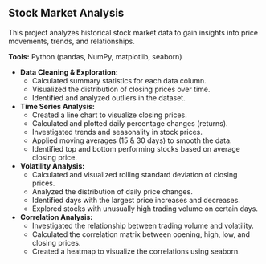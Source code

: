 ## Stock Market Analysis

This project analyzes historical stock market data to gain insights into price movements, trends, and relationships. 

**Tools:** Python (pandas, NumPy, matplotlib, seaborn)

* **Data Cleaning & Exploration:**
    * Calculated summary statistics for each data column.
    * Visualized the distribution of closing prices over time.
    * Identified and analyzed outliers in the dataset.
* **Time Series Analysis:**
    * Created a line chart to visualize closing prices.
    * Calculated and plotted daily percentage changes (returns).
    * Investigated trends and seasonality in stock prices.
    * Applied moving averages (15 & 30 days) to smooth the data.
    * Identified top and bottom performing stocks based on average closing price.
* **Volatility Analysis:**
    * Calculated and visualized rolling standard deviation of closing prices.
    * Analyzed the distribution of daily price changes.
    * Identified days with the largest price increases and decreases.
    * Explored stocks with unusually high trading volume on certain days.
* **Correlation Analysis:**
    * Investigated the relationship between trading volume and volatility.
    * Calculated the correlation matrix between opening, high, low, and closing prices.
    * Created a heatmap to visualize the correlations using seaborn.

